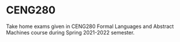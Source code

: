 # CENG280
Take home exams given in CENG280 Formal Languages and Abstract Machines course during Spring 2021-2022 semester.
